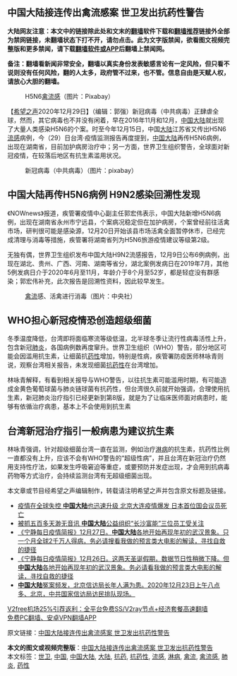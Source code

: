  <h2>中国大陆接连传出禽流感案 世卫发出抗药性警告</h2> <p class="notice"><b>大陆网友注意：本文中的链接除此处和文末的<a href="https://github.com/bannedbook/fanqiang" >翻墙</a>软件下载和<a href="https://github.com/killgcd/justmysocks/blob/master/README.md">翻墙推荐</a>链接外全部为禁网链接，未翻墙状态下打不开，请勿点击。此为文字版禁闻，欲看图文视频完整版和更多禁闻，请下载<a href="https://github.com/bannedbook/fanqiang">翻墙软件或APP</a>后翻墙上禁闻网。</p><p>备注：翻墙看新闻非常安全，翻墙以真实身份发表敏感言论有一定风险，但只看不说则没有任何风险，翻的人太多，政府管不过来，也不管。信息自由是天赋人权，请放心大胆的翻墙。</b></p>  <div class="entry"> <figure><figcaption>H5N6<a href="https://www.bannedbook.org/bnews/tag/%e7%a6%bd%e6%b5%81%e6%84%9f/" class="st_tag internal_tag" rel="tag" title="标签 禽流感 下的日志">禽流感</a>（图片：Pixabay）</figcaption></figure> <p>【<span class='wp_keywordlink_affiliate'><a href="https://www.soundofhope.org" title="希望之声" target="_blank">希望之声</a></span>2020年12月29日】（编辑：郭强）新冠病毒（中共病毒）正肆虐全球，然而，其它病毒也不并没有闲着，早在2016年11月和12月，<span class='wp_keywordlink_affiliate'><a href="https://www.bannedbook.org/" title="中国" target="_blank">中国</a></span><span class='wp_keywordlink_affiliate'><a href="https://www.bannedbook.org/" title="大陆" target="_blank">大陆</a></span>就出现了大量人类感染H5N6的个案。时至今年12月15日，中国<a href="https://www.bannedbook.org/bnews/tag/%e5%a4%a7%e9%99%86/" class="st_tag internal_tag" rel="tag" title="标签 大陆 下的日志">大陆</a>江苏省又传出H5N6<a href="https://www.bannedbook.org/bnews/tag/%e6%b5%81%e6%84%9f/" class="st_tag internal_tag" rel="tag" title="标签 流感 下的日志">流感</a>病例，今（29）日台湾·疫情监测报告再度提到，<a href="https://www.bannedbook.org/bnews/tag/%e4%b8%ad%e5%9b%bd%e5%a4%a7%e9%99%86/" class="st_tag internal_tag" rel="tag" title="标签 中国大陆 下的日志">中国大陆</a>再传H5N6病例，出现在湖南省，目前加护病房治疗中；另一方面，世界卫生组织警告，全球面对新冠疫情，在较落后地区有抗生素滥用状况。</p> <figure><figcaption>新冠病毒（中共病毒）（图片：pixabay）</figcaption></figure> <h2>中国大陆再传H5N6病例 H9N2感染回溯性发现</h2> <p>《NOWnews》报道，疾管署疫情中心副主任郭宏伟表示，中国大陆新增H5N6病例，出现在湖南省永州市宁远县，个案病况稳定但在加护病房，个案曾经前往活禽市场，研判很可能是感染源，12月20日开始该县市场活禽全面暂停休市，已经完成清理与消毒等措施，疾管署将湖南省列为H5N6旅游疫情建议等级第2级。</p>  <p>无独有偶，世界卫生组织发布中国大陆H9N2流感报告，12月9日公布6例病例，出现在湖北、贵州、广西、河南、湖南等省分，湖北案例发病日在2019年7月，其他5例发病日介于2020年6月至11月，年龄介于8个月至52岁，都是轻症没有群感染；郭宏伟补充，此次报告是回溯性资料，因此较早发生。</p> <figure><figcaption><a href="https://www.bannedbook.org/bnews/tag/%E7%A6%BD%E6%B5%81/" class="st_tag internal_tag" rel="tag" title="标签 禽流 下的日志">禽流</a>感、活禽进行消毒（图片：中央社）</figcaption></figure> <h2>WHO担心新冠疫情恐创造超级细菌 </h2> <p>冬季温度降低，台湾即将面临寒流等级低温，北半球冬季让流行性病毒活性上升，包含新冠<a href="https://www.bannedbook.org/bnews/tag/%e8%82%ba%e7%82%8e/" class="st_tag internal_tag" rel="tag" title="标签 肺炎 下的日志">肺炎</a>，各国病例数再度窜升。世界卫生组织（WHO）警告，部分地区可能会因滥用抗生素，让细菌抗<a href="https://www.bannedbook.org/bnews/tag/%E8%8D%AF%E6%80%A7/" class="st_tag internal_tag" rel="tag" title="标签 药性 下的日志">药性</a>增加，特别是性病，疾管署防疫医师林咏青则说，观察台湾相关报告，未发现细菌<a href="https://www.bannedbook.org/bnews/tag/%E6%8A%97%E8%8D%AF%E6%80%A7/" class="st_tag internal_tag" rel="tag" title="标签 抗药性 下的日志">抗药性</a>在台湾增加。</p>  <p>林咏青解释，有看到相关报导与WHO警告，以往抗生素可能滥用时期，有可能造成金黄色葡萄球菌与肺炎链球菌有抗药性，但台湾很久前就开始强调，合理使用抗生素，新冠肺炎治疗指引已经更新到第8版，就是为了让临床医师面对病患时，能够有依循治疗病患，基本上不会使用到抗生素</p> <h2>台湾新冠治疗指引一般病患为建议抗生素</h2> <p>林咏青强调，针对超级细菌台湾一直在监测，例如治疗<a href="https://www.bannedbook.org/bnews/tag/%e6%b7%8b%e7%97%85/" class="st_tag internal_tag" rel="tag" title="标签 淋病 下的日志">淋病</a>的抗生素，抗药性比例一直都没有上升，应该不会有WHO警告的“超级性病”，并且台湾在新冠治疗仍然用支持性疗法，如果发生呼吸窘迫等重症，或要预防并发症出现，才会用到抗病毒药物等方式治疗，会持续监测台湾有无超级细菌出现。</p>  <p>本文章或节目经希望之声编辑制作，转载请注明希望之声并包含原文标题及链接。</p> <ul class='op-related-articles' title='相关阅读'> <li><a href='https://www.bannedbook.org/bnews/bannedvideo/20201229/1456924.html' target='_blank'>疫情在全球失控 <b>中国大陆</b>也迅速升级 北京大连疫情爆发 日本首位国会议员死亡</a></li> <li><a href='https://www.bannedbook.org/bnews/headline/20201229/1456775.html' target='_blank'>被抓五百多天渺无音讯 <b>中国大陆</b>公益组织“长沙富能”三位员工受关注</a></li> <li><a href='https://www.bannedbook.org/bnews/bannedvideo/20201228/1456368.html' target='_blank'>《宁静每日疫情简报》12月27日。<b>中国大陆</b>各地开始再现年初的武汉景象。只一个月全球2千万人得病，务必请搜看我做的预言类大电影的解读，寻找自救的捷径</a></li> <li><a href='https://www.bannedbook.org/bnews/bannedvideo/20201227/1455890.html' target='_blank'>《宁静每日疫情简报》12月26日。这两天圣诞假期，数据节日性稍微下降。但<b>中国大陆</b>各地开始再现年初的武汉景象。务必请看我做的预言类大电影的解读，寻找自救的捷径</a></li> <li><a href='https://www.bannedbook.org/bnews/bannedvideo/20201224/1454049.html' target='_blank'><b>中国大陆</b>冤案频发，北京信访局长年人满为患。2020年12月23日上午八点多、北京，中共国家信访局访民排队现场。</a></li> </ul> <p class="texttj"> <a href="https://github.com/bannedbook/fanqiang/wiki/V2ray%E6%9C%BA%E5%9C%BA" target="_blank">V2free机场25%引荐返利：全平台免费SS/V2ray节点+经济套餐高速翻墙</a><br/> <a href="https://github.com/bannedbook/fanqiang/wiki/%E7%A6%81%E9%97%BB%E7%BD%91%E5%AE%89%E5%8D%93%E7%BF%BB%E5%A2%99%E6%96%B0%E9%97%BBAPP" target="_blank">免费PC翻墙、安卓VPN翻墙APP</a></p><p>原文链接：<a class="src_link"  href="https://www.soundofhope.org/post/458317" target="_blank">中国大陆接连传出禽流感案 世卫发出抗药性警告</a></p><a name='sharetosocial'></a>       <div><b>本文的图文或视频完整版</b>：<a href='https://www.bannedbook.org/bnews/comments/20201230/1457446.html'>中国大陆接连传出禽流感案 世卫发出抗药性警告</a></div>  </div><!--END ENTRY--> <div class="postfooter"> <div>本文标签：<a href="https://www.bannedbook.org/bnews/tag/%E4%B8%96%E5%8D%AB/" rel="tag">世卫</a>, <a href="https://www.bannedbook.org/bnews/tag/%E4%B8%AD%E5%9B%BD/" rel="tag">中国</a>, <a href="https://www.bannedbook.org/bnews/tag/%e4%b8%ad%e5%9b%bd%e5%a4%a7%e9%99%86/" rel="tag">中国大陆</a>, <a href="https://www.bannedbook.org/bnews/tag/%e5%a4%a7%e9%99%86/" rel="tag">大陆</a>, <a href="https://www.bannedbook.org/bnews/tag/%E6%8A%97%E8%8D%AF/" rel="tag">抗药</a>, <a href="https://www.bannedbook.org/bnews/tag/%E6%8A%97%E8%8D%AF%E6%80%A7/" rel="tag">抗药性</a>, <a href="https://www.bannedbook.org/bnews/tag/%e6%b5%81%e6%84%9f/" rel="tag">流感</a>, <a href="https://www.bannedbook.org/bnews/tag/%e6%b7%8b%e7%97%85/" rel="tag">淋病</a>, <a href="https://www.bannedbook.org/bnews/tag/%E7%A6%BD%E6%B5%81/" rel="tag">禽流</a>, <a href="https://www.bannedbook.org/bnews/tag/%e7%a6%bd%e6%b5%81%e6%84%9f/" rel="tag">禽流感</a>, <a href="https://www.bannedbook.org/bnews/tag/%e8%82%ba%e7%82%8e/" rel="tag">肺炎</a>, <a href="https://www.bannedbook.org/bnews/tag/%E8%8D%AF%E6%80%A7/" rel="tag">药性</a></div>  </div><!--END POSTFOOTER--> 